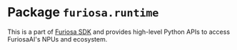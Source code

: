# Package `furiosa.runtime`

This is a part of [Furiosa SDK] and provides high-level Python APIs to access
FuriosaAI's NPUs and ecosystem.

[Furiosa SDK]: https://pypi.org/project/furiosa-sdk/
